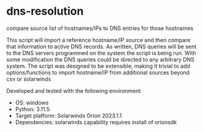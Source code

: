 # dns-resolution
compare source list of hostnames/IPs to DNS entries for those hostnames

This script will import a reference hostname/IP source and then compare that information to active DNS records.
As written, DNS queries will be sent to the DNS servers programmed on the system the script is being run.
With some modification the DNS queries could be directed to any arbitrary DNS system.
The script was designed to be extensible, making it trivial to add options/functions to import hostname/IP from additional sources
beyond csv or solarwinds 


 Developed and tested with the following environment
 - OS: windows
 - Python: 3.11.5
 - Target platform:  Solarwinds Orion 2023.1.1
 - Dependencies: solarwinds capability requires install of orionsdk
